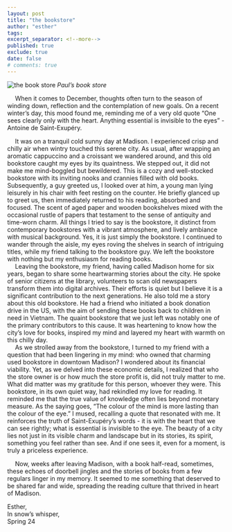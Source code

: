 ```yaml
---
layout: post
title: "the bookstore"
author: "esther"
tags: 
excerpt_separator: <!--more-->
published: true
exclude: true
date: false
# comments: true
---
```



![the book store]({{site.url}}/assets/images/thebookstore.png) 
_Paul’s book store_

&emsp; When it comes to December, thoughts often turn to the season of winding down, reflection and the contemplation of new goals. On a recent winter’s day, this mood found me, reminding me of a very old quote “One sees clearly only with the heart. Anything essential is invisible to the eyes” - Antoine de Saint-Exupéry. <br>
<!--more-->

&emsp; It was on a tranquil cold sunny day at Madison. I experienced crisp and chilly air when wintry touched this serene city. As usual, after wrapping an aromatic cappuccino and a croissant we wandered around, and this old bookstore caught my eyes by its quaintness. We stepped out, it did not make me mind-boggled but bewildered. This is a cozy and well-stocked bookstore with its inviting nooks and crannies filled with old books. Subsequently, a guy greeted us, I looked over at him, a young man lying leisurely in his chair with feet resting on the counter. He briefly glanced up to greet us, then immediately returned to his reading, absorbed and focused. The scent of aged paper and wooden bookshelves mixed with the occasional rustle of papers that testament to the sense of antiquity and time-worn charm. All things I tried to say is the bookstore, it distinct from contemporary bookstores with a vibrant atmosphere, and lively ambiance with musical background. Yes, it is just simply the bookstore. I continued to wander through the aisle, my eyes roving the shelves in search of intriguing titles, while my friend talking to the bookstore guy. We left the bookstore with nothing but my enthusiasm for reading books. <br>
&emsp; Leaving the bookstore, my friend, having called Madison home for six years, began to share some heartwarming stories about the city.  He spoke of senior citizens at the library, volunteers to scan old newspapers transform them into digital archives. Their efforts is quiet but I believe it is a significant contribution to the next generations. He also told me a story about this old bookstore. He had a friend who initiated a book donation drive in the US, with the aim of sending these books back to children in need in Vietnam. The quaint bookstore that we just left was notably one of the primary contributors to this cause. It was heartening to know how the city’s love for books, inspired my mind and layered my heart with warmth on this chilly day. <br>
&emsp; As we strolled away from the bookstore, I turned to my friend with a question that had been lingering in my mind: who owned that charming used bookstore in downtown Madison? I wondered about its financial viability. Yet, as we delved into these economic details, I realized that who the store owner is or how much the store profit is, did not truly matter to me. What did matter was my gratitude for this person, whoever they were. This bookstore, in its own quiet way, had rekindled my love for reading. It reminded me that the true value of knowledge often lies beyond monetary measure. As the saying goes, “The colour of the mind is more lasting than the colour of the eye.” I mused, recalling a quote that resonated with me. It reinforces the truth of Saint-Exupéry’s words - it is with the heart that we can see rightly; what is essential is invisible to the eye. The beauty of a city lies not just in its visible charm and landscape but in its stories, its spirit, something you feel rather than see.  And if one sees it, even for a moment, is truly a priceless experience. 

&emsp; Now, weeks after leaving Madison, with a book half-read, sometimes, these echoes of doorbell jingles and the stories of books from a few regulars linger in my memory. It seemed to me something that deserved to be shared far and wide, spreading the reading culture that thrived in heart of Madison. 


<div class="post-info"> 
Esther, <br>
In snow’s whisper, <br>
Spring 24
</div>